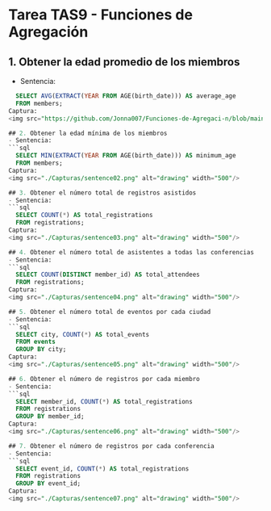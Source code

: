 # Tarea TAS9 - Funciones de Agregación

## 1. Obtener la edad promedio de los miembros
  - Sentencia:
  ```sql
    SELECT AVG(EXTRACT(YEAR FROM AGE(birth_date))) AS average_age
    FROM members;
  Captura:
<img src="https://github.com/Jonna007/Funciones-de-Agregaci-n/blob/main/Capturas/sentence01.png.png"/>

## 2. Obtener la edad mínima de los miembros
  - Sentencia:
  ```sql
    SELECT MIN(EXTRACT(YEAR FROM AGE(birth_date))) AS minimum_age
    FROM members;
  Captura:
<img src="./Capturas/sentence02.png" alt="drawing" width="500"/>

## 3. Obtener el número total de registros asistidos
  - Sentencia:
  ```sql
    SELECT COUNT(*) AS total_registrations
    FROM registrations;
  Captura:
<img src="./Capturas/sentence03.png" alt="drawing" width="500"/>

## 4. Obtener el número total de asistentes a todas las conferencias
  - Sentencia:
  ```sql
    SELECT COUNT(DISTINCT member_id) AS total_attendees
    FROM registrations;
  Captura:
<img src="./Capturas/sentence04.png" alt="drawing" width="500"/>

## 5. Obtener el número total de eventos por cada ciudad
  - Sentencia:
  ```sql
    SELECT city, COUNT(*) AS total_events
    FROM events
    GROUP BY city;
  Captura:
<img src="./Capturas/sentence05.png" alt="drawing" width="500"/>

## 6. Obtener el número de registros por cada miembro
  - Sentencia:
  ```sql
    SELECT member_id, COUNT(*) AS total_registrations
    FROM registrations
    GROUP BY member_id;
  Captura:
<img src="./Capturas/sentence06.png" alt="drawing" width="500"/>

## 7. Obtener el número de registros por cada conferencia
  - Sentencia:
  ```sql
    SELECT event_id, COUNT(*) AS total_registrations
    FROM registrations
    GROUP BY event_id;
  Captura:
<img src="./Capturas/sentence07.png" alt="drawing" width="500"/>
